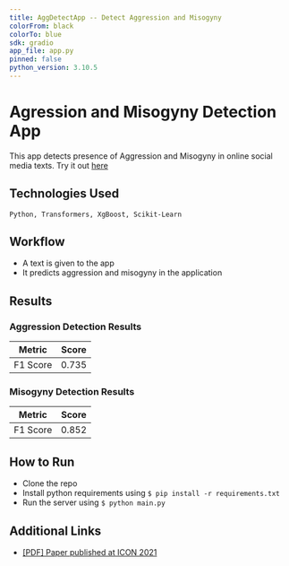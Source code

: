 ```yaml
---
title: AggDetectApp -- Detect Aggression and Misogyny
colorFrom: black
colorTo: blue
sdk: gradio
app_file: app.py
pinned: false
python_version: 3.10.5
---
```


# Agression and Misogyny Detection App

<!-- Intro and about the project -->

This app detects presence of Aggression and Misogyny in online social media texts. Try it out [here](https://huggingface.co/spaces/sdutta28/AggDetectApp)

## Technologies Used

<!-- Tech stack, libraries etc -->

`Python, Transformers, XgBoost, Scikit-Learn`

## Workflow

<!-- In some detail of how this works -->

- A text is given to the app
- It predicts aggression and misogyny in the application

## Results

### Aggression Detection Results

| Metric   | Score |
| -------- | ----- |
| F1 Score | 0.735 |

### Misogyny Detection Results

| Metric   | Score |
| -------- | ----- |
| F1 Score | 0.852 |

## How to Run

<!-- Installation and Running Steps -->

- Clone the repo
- Install python requirements using `$ pip install -r requirements.txt`
- Run the server using `$ python main.py`

## Additional Links

<!-- Kaggle model training links -->

- [[PDF] Paper published at ICON 2021](https://aclanthology.org/2021.icon-main.60.pdf)
